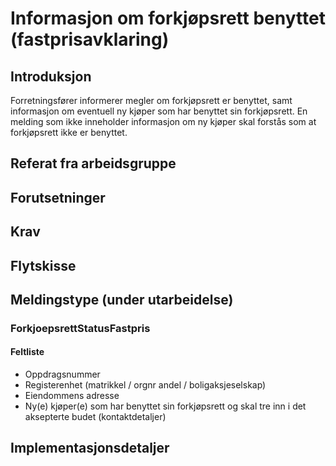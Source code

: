 # Informasjon om forkjøpsrett benyttet (fastprisavklaring)
## Introduksjon
Forretningsfører informerer megler om forkjøpsrett er benyttet, samt informasjon om eventuell ny kjøper som har benyttet sin forkjøpsrett.
En melding som ikke inneholder informasjon om ny kjøper skal forstås som at forkjøpsrett ikke er benyttet.

## Referat fra arbeidsgruppe 

## Forutsetninger

## Krav  

## Flytskisse

## Meldingstype (under utarbeidelse)
### ForkjoepsrettStatusFastpris
#### Feltliste 
* Oppdragsnummer
* Registerenhet (matrikkel / orgnr andel / boligaksjeselskap)
* Eiendommens adresse
* Ny(e) kjøper(e) som har benyttet sin forkjøpsrett og skal tre inn i det aksepterte budet (kontaktdetaljer)

## Implementasjonsdetaljer